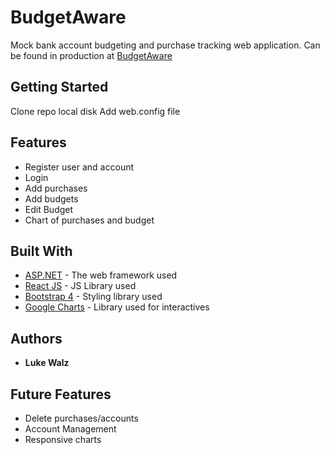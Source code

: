 # BudgetAware

Mock bank account budgeting and purchase tracking web application.
Can be found in production at [BudgetAware](http://budgetaware.azurewebsites.net)

## Getting Started

Clone repo local disk
Add web.config file 

## Features

* Register user and account
* Login
* Add purchases
* Add budgets
* Edit Budget
* Chart of purchases and budget

## Built With

* [ASP.NET](https://www.asp.net/) - The web framework used
* [React JS](https://reactjs.org/) - JS Library used
* [Bootstrap 4](https://getbootstrap.com/docs/4.0/getting-started/introduction/) - Styling library used
* [Google Charts](https://developers.google.com/chart/) - Library used for interactives

## Authors

* **Luke Walz**

## Future Features

* Delete purchases/accounts
* Account Management
* Responsive charts
